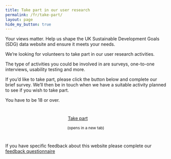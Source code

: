 ```yaml
---
title: Take part in our user research
permalink: /fr/take-part/
layout: page
hide_my_button: true
---
```


Your views matter. Help us shape the UK Sustainable Development Goals (SDG) data website and ensure it meets your needs.

We’re looking for volunteers to take part in our user research activities.

The type of activities you could be involved in are surveys, one-to-one interviews, usability testing and more.

If you’d like to take part, please click the button below and complete our brief survey. We’ll then be in touch when we have a suitable activity planned to see if you wish to take part. 

You have to be 18 or over.

<a class="btn btn-primary btn-download" href="https://www.surveymonkey.co.uk/r/SDG-take-part" target="_blank" style="display: block; margin-left: auto; margin-right: auto; width: 8em; margin-bottom: inherit; margin-top: 40px;">Take part</a>
<p style="text-align: center; font-size: 12px; margin-bottom: 40px;">(opens in a new tab)</p>

If you have specific feedback about this website please complete our [feedback questionnaire](https://www.surveymonkey.co.uk/r/SDGfeedback)
